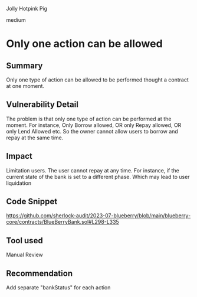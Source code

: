 Jolly Hotpink Pig

medium

# Only one action can be allowed
## Summary

Only one type of action can be allowed to be performed thought a contract at one moment. 

## Vulnerability Detail

The problem is that only one type of action can be performed at the moment.
For instance, Only Borrow allowed, OR only Repay allowed, OR only Lend Allowed etc.
So the owner cannot allow users to borrow and repay at the same time.

## Impact

Limitation users. The user cannot repay at any time. For instance, if the current state of the bank is set to a different phase. Which may lead to user liquidation

## Code Snippet

https://github.com/sherlock-audit/2023-07-blueberry/blob/main/blueberry-core/contracts/BlueBerryBank.sol#L298-L335

## Tool used

Manual Review

## Recommendation
Add separate "bankStatus" for each action
